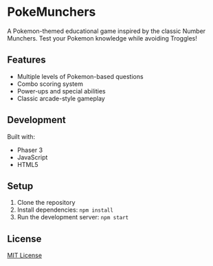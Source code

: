 # PokeMunchers

A Pokemon-themed educational game inspired by the classic Number Munchers. Test your Pokemon knowledge while avoiding Troggles!

## Features
- Multiple levels of Pokemon-based questions
- Combo scoring system
- Power-ups and special abilities
- Classic arcade-style gameplay

## Development
Built with:
- Phaser 3
- JavaScript
- HTML5

## Setup
1. Clone the repository
2. Install dependencies: `npm install`
3. Run the development server: `npm start`

## License
[MIT License](LICENSE)
